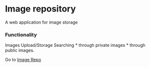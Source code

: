 # Image repository

A web application for image storage

### Functionality
Images Upload/Storage 
Searching 
    * through private images
    * through public images.

Go to [Image Repo](https://imagerepositoryapp.herokuapp.com)
